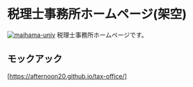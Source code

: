 # 税理士事務所ホームページ(架空)

[![maihama-univ](https://maihama-university.herokuapp.com/img/dist/readme01.png)](https://maihama-university.herokuapp.com/)
税理士事務所ホームページです。

## モックアック

[https://afternoon20.github.io/tax-office/]
